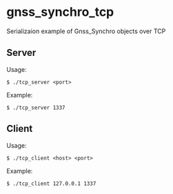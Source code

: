 # gnss_synchro_tcp
Serializaion example of Gnss_Synchro objects over TCP

**Server**
---

Usage:

    $ ./tcp_server <port>

Example:

    $ ./tcp_server 1337

**Client**
---

Usage:

    $ ./tcp_client <host> <port>

Example:

    $ ./tcp_client 127.0.0.1 1337

